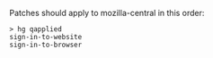 Patches should apply to mozilla-central in this order:

```shell
> hg qapplied
sign-in-to-website
sign-in-to-browser
```
